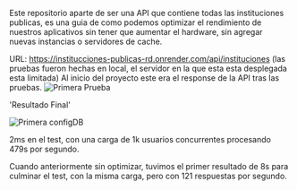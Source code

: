 
Este repositorio aparte de ser una API que contiene todas las instituciones publicas, es una guia de como podemos optimizar el rendimiento de nuestros aplicativos sin tener que aumentar el hardware, sin agregar nuevas instancias o servidores de cache.

URL: https://institucciones-publicas-rd.onrender.com/api/instituciones
(las pruebas fueron hechas en local, el servidor en la que esta esta desplegada esta limitada)
Al inicio del proyecto este era el response de la API tras las pruebas.
![Primera Prueba](https://i.ibb.co/7NQ9Kmb/Primera-Prueba.png)

'Resultado Final'

![Primera configDB](https://i.ibb.co/3SpB4c1/Resultado-Final-Prueba.png)

2ms en el test, con una carga de 1k usuarios concurrentes procesando 479s por segundo.

Cuando anteriormente sin optimizar, tuvimos el primer resultado de 8s para culminar el test, con la misma carga, pero con 121 respuestas por segundo.
